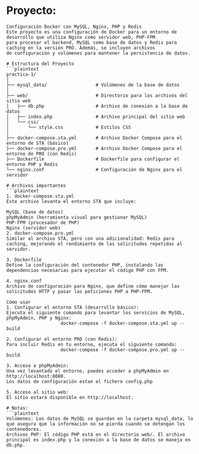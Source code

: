 
# Proyecto: 
```plaintext
Configuración Docker con MySQL, Nginx, PHP y Redis
Este proyecto es una configuración de Docker para un entorno de desarrollo que utiliza Nginx como servidor web, PHP-FPM
para procesar el backend, MySQL como base de datos y Redis para caching en la versión PRO. Además, se incluyen archivos
de configuración y volúmenes para mantener la persistencia de datos.

# Estructura del Proyecto
```plaintext
practica-1/
│
├── mysql_data/                  # Volúmenes de la base de datos
│
├── web/                         # Directorio para los archivos del sitio web
│   ├── db.php                   # Archivo de conexión a la base de datos
│   ├── index.php                # Archivo principal del sitio web
│   └── css/
│       └── style.css            # Estilos CSS
│
├── docker-compose.sta.yml       # Archivo Docker Compose para el entorno de STA (básico)
├── docker-compose.pro.yml       # Archivo Docker Compose para el entorno de PRO (con Redis)
├── Dockerfile                   # Dockerfile para configurar el entorno PHP y Redis
└── nginx.conf                   # Configuración de Nginx para el servidor

# Archivos importantes
```plaintext
1. docker-compose.sta.yml
Este archivo levanta el entorno STA que incluye:

MySQL (base de datos)
phpMyAdmin (herramienta visual para gestionar MySQL)
PHP-FPM (procesador de PHP)
Nginx (servidor web)
2. docker-compose.pro.yml
Similar al archivo STA, pero con una adicionalidad: Redis para caching, mejorando el rendimiento de las solicitudes repetidas al servidor.

3. Dockerfile
Define la configuración del contenedor PHP, instalando las dependencias necesarias para ejecutar el código PHP con FPM.

4. nginx.conf
Archivo de configuración para Nginx, que define cómo manejar las solicitudes HTTP y pasar las peticiones PHP a PHP-FPM.

Cómo usar
1. Configurar el entorno STA (desarrollo básico):
Ejecuta el siguiente comando para levantar los servicios de MySQL, phpMyAdmin, PHP y Nginx:
                    docker-compose -f docker-compose.sta.yml up --build

2. Configurar el entorno PRO (con Redis):
Para incluir Redis en tu entorno, ejecuta el siguiente comando:
                    docker-compose -f docker-compose.pro.yml up --build

3. Acceso a phpMyAdmin:
Una vez levantado el entorno, puedes acceder a phpMyAdmin en http://localhost:8080.
Los datos de configuración estan el fichero config.php

5. Acceso al sitio web:
El sitio estará disponible en http://localhost.

# Notas:
```plaintext
Volúmenes: Los datos de MySQL se guardan en la carpeta mysql_data, lo que asegura que la información no se pierda cuando se detengan los contenedores.
Archivos PHP: El código PHP está en el directorio web/. El archivo principal es index.php y la conexión a la base de datos se maneja en db.php.
